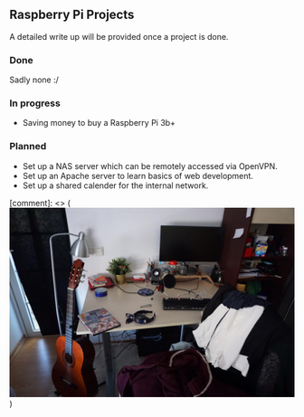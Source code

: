 ## Raspberry Pi Projects
A detailed write up will be provided once a project is done.

### Done
Sadly none :/

### In progress
* Saving money to buy a Raspberry Pi 3b+

### Planned
* Set up a NAS server which can be remotely accessed via OpenVPN.
* Set up an Apache server to learn basics of web development.
* Set up a shared calender for the internal network.


[comment]: <> (![Image](img/MainSetup.jpeg))
